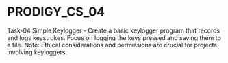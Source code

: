 # PRODIGY_CS_04
Task-04  Simple Keylogger - Create a basic keylogger program that records and logs keystrokes. Focus on logging the keys pressed and saving them to a file. Note: Ethical considerations and permissions are crucial for projects involving keyloggers.
